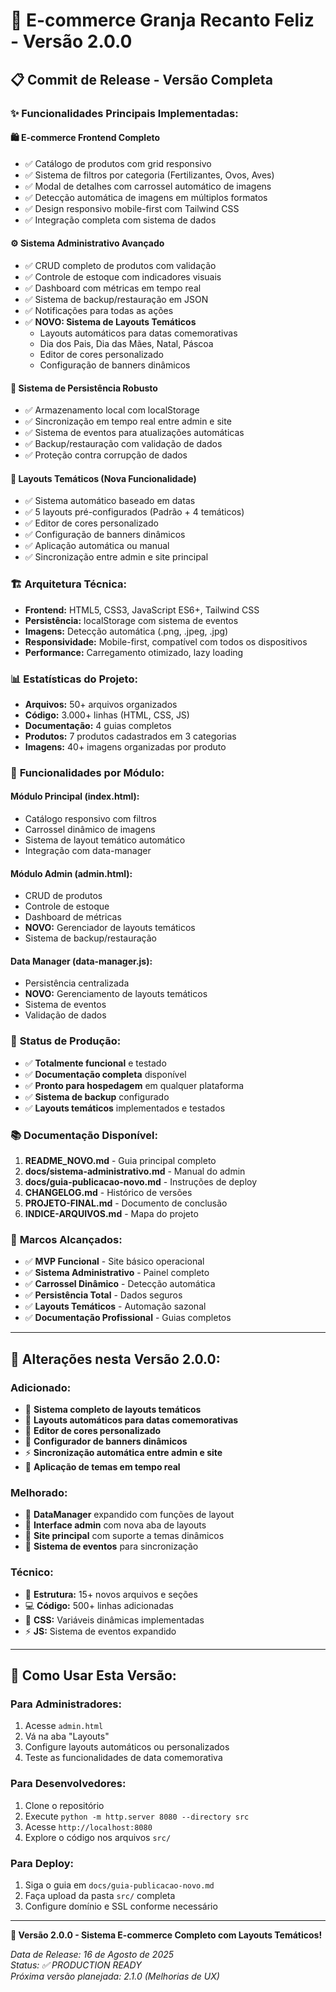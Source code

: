 # 🚀 E-commerce Granja Recanto Feliz - Versão 2.0.0

## 📋 Commit de Release - Versão Completa

### ✨ **Funcionalidades Principais Implementadas:**

#### 🛍️ **E-commerce Frontend Completo**
- ✅ Catálogo de produtos com grid responsivo
- ✅ Sistema de filtros por categoria (Fertilizantes, Ovos, Aves)
- ✅ Modal de detalhes com carrossel automático de imagens
- ✅ Detecção automática de imagens em múltiplos formatos
- ✅ Design responsivo mobile-first com Tailwind CSS
- ✅ Integração completa com sistema de dados

#### ⚙️ **Sistema Administrativo Avançado**
- ✅ CRUD completo de produtos com validação
- ✅ Controle de estoque com indicadores visuais
- ✅ Dashboard com métricas em tempo real
- ✅ Sistema de backup/restauração em JSON
- ✅ Notificações para todas as ações
- ✅ **NOVO: Sistema de Layouts Temáticos**
  - Layouts automáticos para datas comemorativas
  - Dia dos Pais, Dia das Mães, Natal, Páscoa
  - Editor de cores personalizado
  - Configuração de banners dinâmicos

#### 💾 **Sistema de Persistência Robusto**
- ✅ Armazenamento local com localStorage
- ✅ Sincronização em tempo real entre admin e site
- ✅ Sistema de eventos para atualizações automáticas
- ✅ Backup/restauração com validação de dados
- ✅ Proteção contra corrupção de dados

#### 🎨 **Layouts Temáticos (Nova Funcionalidade)**
- ✅ Sistema automático baseado em datas
- ✅ 5 layouts pré-configurados (Padrão + 4 temáticos)
- ✅ Editor de cores personalizado
- ✅ Configuração de banners dinâmicos
- ✅ Aplicação automática ou manual
- ✅ Sincronização entre admin e site principal

### 🏗️ **Arquitetura Técnica:**
- **Frontend:** HTML5, CSS3, JavaScript ES6+, Tailwind CSS
- **Persistência:** localStorage com sistema de eventos
- **Imagens:** Detecção automática (.png, .jpeg, .jpg)
- **Responsividade:** Mobile-first, compatível com todos os dispositivos
- **Performance:** Carregamento otimizado, lazy loading

### 📊 **Estatísticas do Projeto:**
- **Arquivos:** 50+ arquivos organizados
- **Código:** 3.000+ linhas (HTML, CSS, JS)
- **Documentação:** 4 guias completos
- **Produtos:** 7 produtos cadastrados em 3 categorias
- **Imagens:** 40+ imagens organizadas por produto

### 🎯 **Funcionalidades por Módulo:**

#### **Módulo Principal (index.html):**
- Catálogo responsivo com filtros
- Carrossel dinâmico de imagens
- Sistema de layout temático automático
- Integração com data-manager

#### **Módulo Admin (admin.html):**
- CRUD de produtos
- Controle de estoque
- Dashboard de métricas
- **NOVO:** Gerenciador de layouts temáticos
- Sistema de backup/restauração

#### **Data Manager (data-manager.js):**
- Persistência centralizada
- **NOVO:** Gerenciamento de layouts temáticos
- Sistema de eventos
- Validação de dados

### 🚀 **Status de Produção:**
- ✅ **Totalmente funcional** e testado
- ✅ **Documentação completa** disponível
- ✅ **Pronto para hospedagem** em qualquer plataforma
- ✅ **Sistema de backup** configurado
- ✅ **Layouts temáticos** implementados e testados

### 📚 **Documentação Disponível:**
1. **README_NOVO.md** - Guia principal completo
2. **docs/sistema-administrativo.md** - Manual do admin
3. **docs/guia-publicacao-novo.md** - Instruções de deploy
4. **CHANGELOG.md** - Histórico de versões
5. **PROJETO-FINAL.md** - Documento de conclusão
6. **INDICE-ARQUIVOS.md** - Mapa do projeto

### 🎊 **Marcos Alcançados:**
- ✅ **MVP Funcional** - Site básico operacional
- ✅ **Sistema Administrativo** - Painel completo
- ✅ **Carrossel Dinâmico** - Detecção automática
- ✅ **Persistência Total** - Dados seguros
- ✅ **Layouts Temáticos** - Automação sazonal
- ✅ **Documentação Profissional** - Guias completos

---

## 🔄 **Alterações nesta Versão 2.0.0:**

### **Adicionado:**
- 🎨 **Sistema completo de layouts temáticos**
- 🎯 **Layouts automáticos para datas comemorativas**
- 🎨 **Editor de cores personalizado**
- 📝 **Configurador de banners dinâmicos**
- ⚡ **Sincronização automática entre admin e site**
- 📱 **Aplicação de temas em tempo real**

### **Melhorado:**
- 🔧 **DataManager** expandido com funções de layout
- 🎨 **Interface admin** com nova aba de layouts
- 📱 **Site principal** com suporte a temas dinâmicos
- 🔄 **Sistema de eventos** para sincronização

### **Técnico:**
- 📁 **Estrutura:** 15+ novos arquivos e seções
- 💻 **Código:** 500+ linhas adicionadas
- 🎨 **CSS:** Variáveis dinâmicas implementadas
- ⚡ **JS:** Sistema de eventos expandido

---

## 🎯 **Como Usar Esta Versão:**

### **Para Administradores:**
1. Acesse `admin.html`
2. Vá na aba "Layouts"
3. Configure layouts automáticos ou personalizados
4. Teste as funcionalidades de data comemorativa

### **Para Desenvolvedores:**
1. Clone o repositório
2. Execute `python -m http.server 8080 --directory src`
3. Acesse `http://localhost:8080`
4. Explore o código nos arquivos `src/`

### **Para Deploy:**
1. Siga o guia em `docs/guia-publicacao-novo.md`
2. Faça upload da pasta `src/` completa
3. Configure domínio e SSL conforme necessário

---

**🎉 Versão 2.0.0 - Sistema E-commerce Completo com Layouts Temáticos!**

*Data de Release: 16 de Agosto de 2025*  
*Status: ✅ PRODUCTION READY*  
*Próxima versão planejada: 2.1.0 (Melhorias de UX)*
